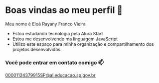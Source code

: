    # Boas vindas ao meu perfil 🖤​

   Meu nome é Eloá Rayany Franco Vieira
   - Estou estudando tecnologia pela Alura Start
   - Estou me desenvolvendo ma linguagem JavaScript
   - Utilizo este espaço para minha organização e compartilhamento dos projetos desenvolvidos

   ### Você pode entrar em contato comigo ​📫​

   00001124379915SP@al.educacao.sp.gov.br  
